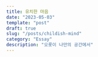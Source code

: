 ```yaml
---
title: 유치한 마음
date: "2023-05-03"
template: "post"
draft: true
slug: "/posts/childish-mind"
category: "Essay"
description: "오롯이 나만의 공간에서"
---
```


